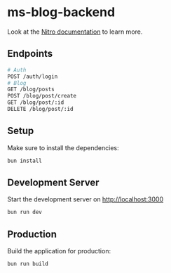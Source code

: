 # ms-blog-backend

Look at the [Nitro documentation](https://nitro.unjs.io/) to learn more.

## Endpoints

```bash
# Auth
POST /auth/login
# Blog
GET /blog/posts
POST /blog/post/create
GET /blog/post/:id
DELETE /blog/post/:id
```

## Setup

Make sure to install the dependencies:

```bash
bun install
```

## Development Server

Start the development server on <http://localhost:3000>

```bash
bun run dev
```

## Production

Build the application for production:

```bash
bun run build
```